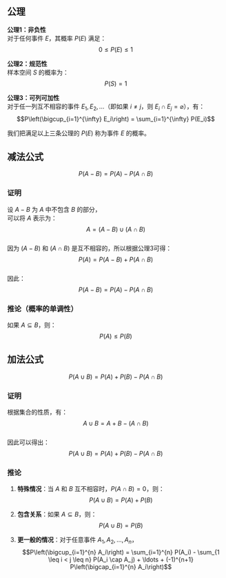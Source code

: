 ## 公理

**公理1：非负性**  
对于任何事件 $E$，其概率 $P(E)$ 满足：  
$$0 \leq P(E) \leq 1$$

**公理2：规范性**  
样本空间 $S$ 的概率为：  
$$P(S) = 1$$

**公理3：可列可加性**  
对于任一列互不相容的事件 $E_1, E_2, \ldots$（即如果 $i \neq j$，则 $E_i \cap E_j = \varnothing$），有：  
$$P\left(\bigcup_{i=1}^{\infty} E_i\right) = \sum_{i=1}^{\infty} P(E_i)$$

我们把满足以上三条公理的 $P(E)$ 称为事件 $E$ 的概率。

## 减法公式

$$P(A - B) = P(A) - P(A \cap B)$$

### 证明

设 $A - B$ 为 $A$ 中不包含 $B$ 的部分，  
可以将 $A$ 表示为：  
$$A = (A - B) \cup (A \cap B)$$  
因为 $(A - B)$ 和 $(A \cap B)$ 是互不相容的，所以根据公理3可得：  
$$P(A) = P(A - B) + P(A \cap B)$$  
因此：  
$$P(A - B) = P(A) - P(A \cap B)$$

### 推论（概率的单调性）

如果 $A \subseteq B$，则：  
$$P(A) \leq P(B)$$

## 加法公式

$$P(A \cup B) = P(A) + P(B) - P(A \cap B)$$

### 证明

根据集合的性质，有：  
$$A \cup B = A + B - (A \cap B)$$  
因此可以得出：  
$$P(A \cup B) = P(A) + P(B) - P(A \cap B)$$

### 推论

1. **特殊情况**：当 $A$ 和 $B$ 互不相容时，$P(A \cap B) = 0$，则：  
   $$P(A \cup B) = P(A) + P(B)$$

2. **包含关系**：如果 $A \subseteq B$，则：  
   $$P(A \cup B) = P(B)$$

3. **更一般的情况**：对于任意事件 $A_1, A_2, \ldots, A_n$，  
   $$P\left(\bigcup_{i=1}^{n} A_i\right) = \sum_{i=1}^{n} P(A_i) - \sum_{1 \leq i < j \leq n} P(A_i \cap A_j) + \ldots + (-1)^{n+1} P\left(\bigcap_{i=1}^{n} A_i\right)$$
